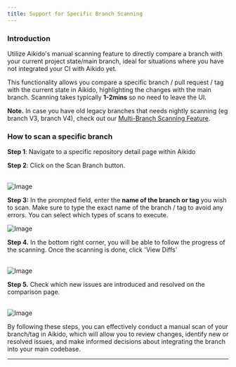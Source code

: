 ```yaml
---
title: Support for Specific Branch Scanning
---
```



### Introduction

Utilize Aikido's manual scanning feature to directly compare a branch with your current project state/main branch, ideal for situations where you have not integrated your CI with Aikido yet.

This functionality allows you compare a specific branch / pull request / tag with the current state in Aikido, highlighting the changes with the main branch. Scanning takes typically **1-2mins** so no need to leave the UI.

**Note.** In case you have old legacy branches that needs nightly scanning (eg branch V3, branch V4), check out our [Multi-Branch Scanning Feature](https://help.aikido.dev/en/articles/8979512-how-to-set-up-multi-branch-scanning).

### How to scan a specific branch

**Step 1**: Navigate to a specific repository detail page within Aikido

**Step 2**: Click on the Scan Branch button.\
​

![Image](https://ucarecdn.com/ca647507-fde6-4251-b500-75c661626bff/)

**Step 3:** In the prompted field, enter the **name of the branch or tag** you wish to scan. Make sure to type the exact name of the branch / tag to avoid any errors. You can select which types of scans to execute.

![Image](https://ucarecdn.com/0e7d4328-0929-42f6-ade1-92a9343d9cc0/)

**Step 4.** In the bottom right corner, you will be able to follow the progress of the scanning. Once the scanning is done, click 'View Diffs'\
​

![Image](https://ucarecdn.com/48a505a7-62a0-46fb-8a65-2f09bf3bbca8/)

**Step 5.** Check which new issues are introduced and resolved on the comparison page.\
​

![Image](https://ucarecdn.com/6c609701-289b-423a-92d7-49f4b8756e16/)

By following these steps, you can effectively conduct a manual scan of your branch/tag in Aikido, which will allow you to review changes, identify new or resolved issues, and make informed decisions about integrating the branch into your main codebase.

---